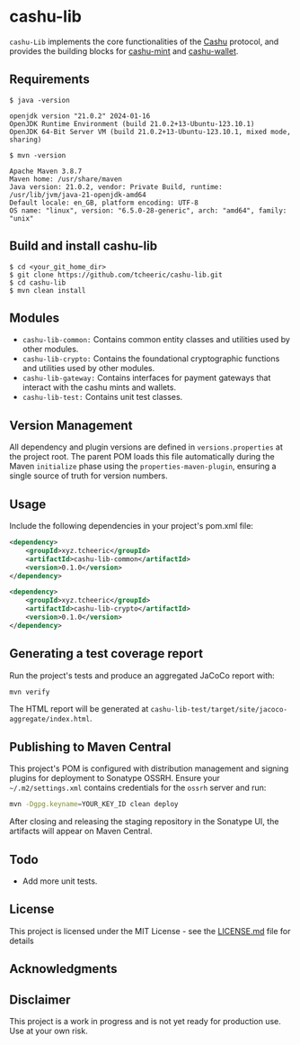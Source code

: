 # cashu-lib
```cashu-Lib``` implements the core functionalities of the [Cashu](https://cashu.space/) protocol, and provides the building blocks for [cashu-mint](https://github.com/tcheeric/cashu-mint) and [cashu-wallet](https://github.com/tcheeric/cashu-wallet).

## Requirements

    $ java -version
```    
openjdk version "21.0.2" 2024-01-16
OpenJDK Runtime Environment (build 21.0.2+13-Ubuntu-123.10.1)
OpenJDK 64-Bit Server VM (build 21.0.2+13-Ubuntu-123.10.1, mixed mode, sharing)
```

    $ mvn -version
```
Apache Maven 3.8.7
Maven home: /usr/share/maven
Java version: 21.0.2, vendor: Private Build, runtime: /usr/lib/jvm/java-21-openjdk-amd64
Default locale: en_GB, platform encoding: UTF-8
OS name: "linux", version: "6.5.0-28-generic", arch: "amd64", family: "unix"
```

## Build and install cashu-lib

```
$ cd <your_git_home_dir>
$ git clone https://github.com/tcheeric/cashu-lib.git
$ cd cashu-lib
$ mvn clean install
```

## Modules
- ```cashu-lib-common:``` Contains common entity classes and utilities used by other modules.
- ```cashu-lib-crypto:``` Contains the foundational cryptographic functions and utilities used by other modules.
- ```cashu-lib-gateway:``` Contains interfaces for payment gateways that interact with the cashu mints and wallets.
- ```cashu-lib-test:``` Contains unit test classes.

## Version Management
All dependency and plugin versions are defined in `versions.properties` at the project root. The parent POM loads this file automatically during the Maven `initialize` phase using the `properties-maven-plugin`, ensuring a single source of truth for version numbers.

## Usage
Include the following dependencies in your project's pom.xml file:

```xml
<dependency>
    <groupId>xyz.tcheeric</groupId>
    <artifactId>cashu-lib-common</artifactId>
    <version>0.1.0</version>
</dependency>

<dependency>
    <groupId>xyz.tcheeric</groupId>
    <artifactId>cashu-lib-crypto</artifactId>
    <version>0.1.0</version>
</dependency>

```

## Generating a test coverage report
Run the project's tests and produce an aggregated JaCoCo report with:

```bash
mvn verify
```

The HTML report will be generated at `cashu-lib-test/target/site/jacoco-aggregate/index.html`.

## Publishing to Maven Central
This project's POM is configured with distribution management and signing plugins for deployment to Sonatype OSSRH.
Ensure your `~/.m2/settings.xml` contains credentials for the `ossrh` server and run:

```bash
mvn -Dgpg.keyname=YOUR_KEY_ID clean deploy
```

After closing and releasing the staging repository in the Sonatype UI, the artifacts will appear on Maven Central.


## Todo
- Add more unit tests.

## License
This project is licensed under the MIT License - see the [LICENSE.md](LICENSE.md) file for details

## Acknowledgments

## Disclaimer
This project is a work in progress and is not yet ready for production use. Use at your own risk.

